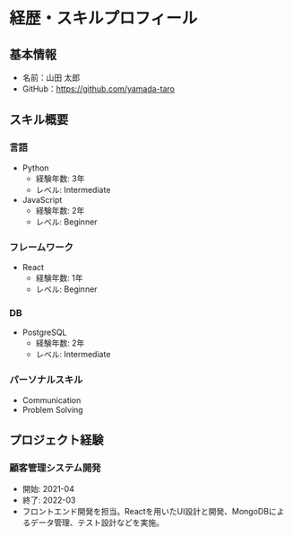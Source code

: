 # 経歴・スキルプロフィール

## 基本情報
- 名前：山田 太郎
- GitHub：https://github.com/yamada-taro

## スキル概要
### 言語
- Python
  - 経験年数: 3年
  - レベル: Intermediate
- JavaScript
  - 経験年数: 2年
  - レベル: Beginner

### フレームワーク
- React
  - 経験年数: 1年
  - レベル: Beginner

### DB
- PostgreSQL
  - 経験年数: 2年
  - レベル: Intermediate

### パーソナルスキル
- Communication
- Problem Solving

## プロジェクト経験
### 顧客管理システム開発
- 開始: 2021-04
- 終了: 2022-03
- フロントエンド開発を担当。Reactを用いたUI設計と開発、MongoDBによるデータ管理、テスト設計などを実施。

